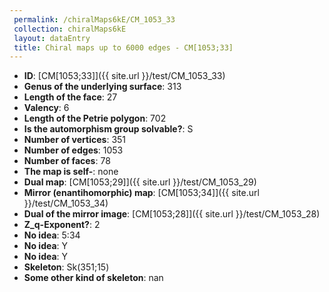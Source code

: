 ```yaml
--- 
 permalink: /chiralMaps6kE/CM_1053_33 
 collection: chiralMaps6kE
 layout: dataEntry
 title: Chiral maps up to 6000 edges - CM[1053;33]
---
```


- **ID**: [CM[1053;33]]({{ site.url }}/test/CM_1053_33)
- **Genus of the underlying surface**: 313
- **Length of the face**: 27
- **Valency**: 6
- **Length of the Petrie polygon**: 702
- **Is the automorphism group solvable?**: S
- **Number of vertices**: 351
- **Number of edges**: 1053
- **Number of faces**: 78
- **The map is self-**: none
- **Dual map**: [CM[1053;29]]({{ site.url }}/test/CM_1053_29)
- **Mirror (enantihomorphic) map**: [CM[1053;34]]({{ site.url }}/test/CM_1053_34)
- **Dual of the mirror image**: [CM[1053;28]]({{ site.url }}/test/CM_1053_28)
- **Z_q-Exponent?**: 2
- **No idea**:  5:34
- **No idea**: Y
- **No idea**: Y
- **Skeleton**: Sk(351;15)
- **Some other kind of skeleton**: nan
